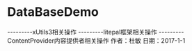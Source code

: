 # DataBaseDemo

---------xUtils3相关操作
---------litepal框架相关操作
---------ContentProvider内容提供者相关操作
作者：杜敏
日期：2017-1-1
